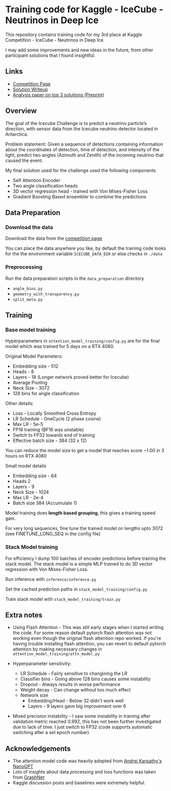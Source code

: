 # Training code for Kaggle - IceCube - Neutrinos in Deep Ice

This repository contains training code for my 3rd place at Kaggle Competition - IceCube - Neutrinos in Deep Ice.

I may add some improvements and new ideas in the future, from other participant solutions that I found insightful.

## Links

- [Competition Page](https://www.kaggle.com/competitions/icecube-neutrinos-in-deep-ice/)
- [Solution Writeup](https://www.kaggle.com/competitions/icecube-neutrinos-in-deep-ice/discussion/402888)
- [Analysis paper on top 3 solutions (Preprint)](https://arxiv.org/abs/2310.15674)

## Overview

The goal of the Icecube Challenge is to predict a neutrino particle’s direction, with sensor data from the Icecube neutrino detector located in Antarctica.

Problem statement: Given a sequence of detections containing information about the coordinates of detection, time of detection, and intensity of the light, predict two angles (Azimuth and Zenith) of the incoming neutrino that caused the event.

My final solution used for the challenge used the following components

- Self Attention Encoder
- Two angle classification heads
- 3D vector regression head - trained with Von Mises-Fisher Loss
- Gradient Boosting Based ensembler to combine the predictions

## Data Preparation

### Download the data

Download the data from the [competition page](https://www.kaggle.com/competitions/icecube-neutrinos-in-deep-ice/data)

You can place the data anywhere you like, by default the training code looks for the the environment variable `ICECUBE_DATA_DIR` or else checks in `./data`

### Preprocessing

Run the data preparation scripts in the `data_preparation` directory

- `angle_bins.py`
- `geometry_with_transparency.py`
- `split_meta.py`

## Training

### Base model training

Hyperparameters in `attention_model_training/config.py` are for the final model which was trained for 5 days on a RTX 4080.

Original Model Parameters:
  
- Embedding size - 512
- Heads - 8
- Layers - 18 (Longer network proved better for Icecube)
- Average Pooling
- Neck Size - 3072
- 128 bins for angle classification

Other details:

- Loss - Locally Smoothed Cross Entropy
- LR Schedule - OneCycle (2 phase cosine)
- Max LR - 5e-5
- FP16 training (BF16 was unstable)
- Switch to FP32 towards end of training
- Effective batch size - 384 (32 x 12)

You can reduce the model size to get a model that reaches score ~1.00 in 3 hours on RTX 4080

Small model details

- Embedding size - 64
- Heads 2
- Layers - 9
- Neck Size - 1024
- Max LR - 2e-4
- Batch size 384 (Accumulate 1)

Model training does **length based grouping**, this gives a training speed gain.

For very long sequences, fine tune the trained model on lengths upto 3072 (see FINETUNE_LONG_SEQ in the config file)

### Stack Model training

For efficiency I dump 100 batches of encoder predictions before training the stack model. The stack model is a simple MLP trained to do 3D vector regression with Von Mises-Fisher Loss.

Run inference with `inference/inference.py`

Set the cached prediction paths in `stack_model_training/config.py`

Train stack model with `stack_model_training/train.py`

## Extra notes

- Using Flash Attention - This was still early stages when I started writing the code. For some reason default pytorch flash attention was not working even though the original flash attention repo worked. If you're having trouble installing flash attention, you can revert to default pytorch attention by making necessary changes in `attention_model_training/attn_model.py`
- Hyperparameter sensitivity:
  - LR Schedule - Fairly sensitive to changining the LR
  - Classifier bins - Going above 128 bins causes some instability
  - Dropout - Always results in worse performance
  - Weight decay - Can change without too much effect
  - Network size
    - Embedding/Head - Below 32 didn't work well
    - Layers - 9 layers gave big improvement over 6

- Mixed precision instability - I saw some instability in training after validation metric reached 0.992, this has not been further investigated due to lack of time. I just switch to FP32 (code supports automatic switching after a set epoch number)

## Acknowledgements

- The attention model code was heavily adopted from [Andrej Karpathy's NanoGPT](https://github.com/karpathy/nanoGPT)
- Lots of insights about data processing and loss functions was taken from [GraphNet](https://github.com/graphnet-team/graphnet)
- Kaggle discussion posts and baselines were extremely helpful.

